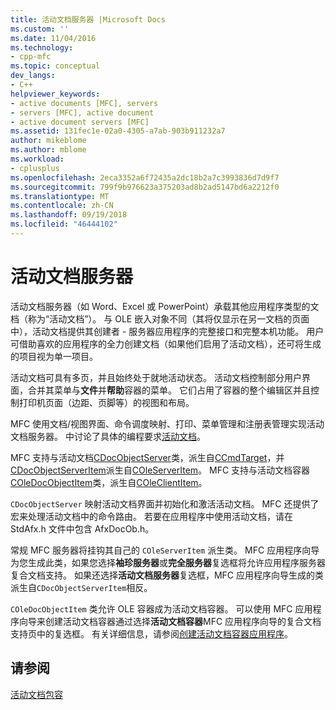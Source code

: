 ```yaml
---
title: 活动文档服务器 |Microsoft Docs
ms.custom: ''
ms.date: 11/04/2016
ms.technology:
- cpp-mfc
ms.topic: conceptual
dev_langs:
- C++
helpviewer_keywords:
- active documents [MFC], servers
- servers [MFC], active document
- active document servers [MFC]
ms.assetid: 131fec1e-02a0-4305-a7ab-903b911232a7
author: mikeblome
ms.author: mblome
ms.workload:
- cplusplus
ms.openlocfilehash: 2eca3352a6f72435a2dc18b2a7c3993836d7d9f7
ms.sourcegitcommit: 799f9b976623a375203ad8b2ad5147bd6a2212f0
ms.translationtype: MT
ms.contentlocale: zh-CN
ms.lasthandoff: 09/19/2018
ms.locfileid: "46444102"
---
```

# <a name="active-document-servers"></a>活动文档服务器

活动文档服务器（如 Word、Excel 或 PowerPoint）承载其他应用程序类型的文档（称为“活动文档”）。 与 OLE 嵌入对象不同（其将仅显示在另一文档的页面中），活动文档提供其创建者 - 服务器应用程序的完整接口和完整本机功能。 用户可借助喜欢的应用程序的全力创建文档（如果他们启用了活动文档），还可将生成的项目视为单一项目。

活动文档可具有多页，并且始终处于就地活动状态。 活动文档控制部分用户界面，合并其菜单与**文件**并**帮助**容器的菜单。 它们占用了容器的整个编辑区并且控制打印机页面（边距、页脚等）的视图和布局。

MFC 使用文档/视图界面、命令调度映射、打印、菜单管理和注册表管理实现活动文档服务器。 中讨论了具体的编程要求[活动文档](../mfc/active-documents.md)。

MFC 支持与活动文档[CDocObjectServer](../mfc/reference/cdocobjectserver-class.md)类，派生自[CCmdTarget](../mfc/reference/ccmdtarget-class.md)，并[CDocObjectServerItem](../mfc/reference/cdocobjectserveritem-class.md)派生自[COleServerItem](../mfc/reference/coleserveritem-class.md)。 MFC 支持与活动文档容器[COleDocObjectItem](../mfc/reference/coledocobjectitem-class.md)类，派生自[COleClientItem](../mfc/reference/coleclientitem-class.md)。

`CDocObjectServer` 映射活动文档界面并初始化和激活活动文档。 MFC 还提供了宏来处理活动文档中的命令路由。 若要在应用程序中使用活动文档，请在 StdAfx.h 文件中包含 AfxDocOb.h。

常规 MFC 服务器将挂钩其自己的 `COleServerItem` 派生类。 MFC 应用程序向导为您生成此类，如果您选择**袖珍服务器**或**完全服务器**复选框将允许应用程序服务器复合文档支持。 如果还选择**活动文档服务器**复选框，MFC 应用程序向导生成的类派生自`CDocObjectServerItem`相反。

`COleDocObjectItem` 类允许 OLE 容器成为活动文档容器。 可以使用 MFC 应用程序向导来创建活动文档容器通过选择**活动文档容器**MFC 应用程序向导的复合文档支持页中的复选框。 有关详细信息，请参阅[创建活动文档容器应用程序](../mfc/creating-an-active-document-container-application.md)。

## <a name="see-also"></a>请参阅

[活动文档包容](../mfc/active-document-containment.md)

